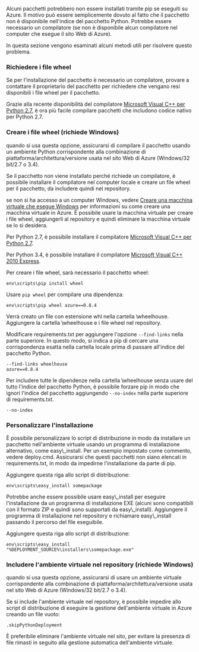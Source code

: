 Alcuni pacchetti potrebbero non essere installati tramite pip se eseguiti su Azure. Il motivo può essere semplicemente dovuto al fatto che il pacchetto non è disponibile nell'indice del pacchetto Python. Potrebbe essere necessario un compilatore (se non è disponibile alcun compilatore nel computer che esegue il sito Web di Azure).

In questa sezione vengono esaminati alcuni metodi utili per risolvere questo problema.

### Richiedere i file wheel
Se per l'installazione del pacchetto è necessario un compilatore, provare a contattare il proprietario del pacchetto per richiedere che vengano resi disponibili i file wheel per il pacchetto.

Grazie alla recente disponibilità del compilatore [Microsoft Visual C++ per Python 2.7][Microsoft Visual C++ per Python 2.7], è ora più facile compilare pacchetti che includono codice nativo per Python 2.7.

### Creare i file wheel (richiede Windows)
quando si usa questa opzione, assicurarsi di compilare il pacchetto usando un ambiente Python corrispondente alla combinazione di piattaforma/architettura/versione usata nel sito Web di Azure (Windows/32 bit/2.7 o 3.4).

Se il pacchetto non viene installato perché richiede un compilatore, è possibile installare il compilatore nel computer locale e creare un file wheel per il pacchetto, da includere quindi nel repository.

se non si ha accesso a un computer Windows, vedere [Creare una macchina virtuale che esegue Windows][Creare una macchina virtuale che esegue Windows] per informazioni su come creare una macchina virtuale in Azure. È possibile usare la macchina virtuale per creare i file wheel, aggiungerli al repository e quindi eliminare la macchina virtuale se lo si desidera.

Per Python 2.7, è possibile installare il compilatore [Microsoft Visual C++ per Python 2.7][Microsoft Visual C++ per Python 2.7].

Per Python 3.4, è possibile installare il compilatore [Microsoft Visual C++ 2010 Express][Microsoft Visual C++ 2010 Express].

Per creare i file wheel, sarà necessario il pacchetto wheel:

    env\scripts\pip install wheel

Usare `pip wheel` per compilare una dipendenza:

    env\scripts\pip wheel azure==0.8.4

Verrà creato un file con estensione whl nella cartella \\wheelhouse. Aggiungere la cartella \\wheelhouse e i file wheel nel repository.

Modificare requirements.txt per aggiungere l'opzione `--find-links` nella parte superiore. In questo modo, si indica a pip di cercare una corrispondenza esatta nella cartella locale prima di passare all'indice del pacchetto Python.

    --find-links wheelhouse
    azure==0.8.4

Per includere tutte le dipendenze nella cartella \\wheelhouse senza usare del tutto l'indice del pacchetto Python, è possibile forzare pip in modo che ignori l'indice del pacchetto aggiungendo `--no-index` nella parte superiore di requirements.txt.

    --no-index

### Personalizzare l'installazione
È possibile personalizzare lo script di distribuzione in modo da installare un pacchetto nell'ambiente virtuale usando un programma di installazione alternativo, come easy\\_install. Per un esempio impostato come commento, vedere deploy.cmd. Assicurarsi che questi pacchetti non siano elencati in requirements.txt, in modo da impedirne l'installazione da parte di pip.

Aggiungere questa riga allo script di distribuzione:

    env\scripts\easy_install somepackage

Potrebbe anche essere possibile usare easy\\_install per eseguire l'installazione da un programma di installazione EXE (alcuni sono compatibili con il formato ZIP e quindi sono supportati da easy\\_install). Aggiungere il programma di installazione nel repository e richiamare easy\\_install passando il percorso del file eseguibile.

Aggiungere questa riga allo script di distribuzione:

    env\scripts\easy_install "%DEPLOYMENT_SOURCE%\installers\somepackage.exe"

### Includere l'ambiente virtuale nel repository (richiede Windows)
quando si usa questa opzione, assicurarsi di usare un ambiente virtuale corrispondente alla combinazione di piattaforma/architettura/versione usata nel sito Web di Azure (Windows/32 bit/2.7 o 3.4).

Se si include l'ambiente virtuale nel repository, è possibile impedire allo script di distribuzione di eseguire la gestione dell'ambiente virtuale in Azure creando un file vuoto:

    .skipPythonDeployment

È preferibile eliminare l'ambiente virtuale nel sito, per evitare la presenza di file rimasti in seguito alla gestione automatica dell'ambiente virtuale.

[Creare una macchina virtuale che esegue Windows]: http://azure.microsoft.com/documentation/articles/virtual-machines-windows-hero-tutorial/
[Microsoft Visual C++ per Python 2.7]: http://aka.ms/vcpython27
[Microsoft Visual C++ 2010 Express]: http://go.microsoft.com/?linkid=9709949

<!---HONumber=AcomDC_0323_2016-->